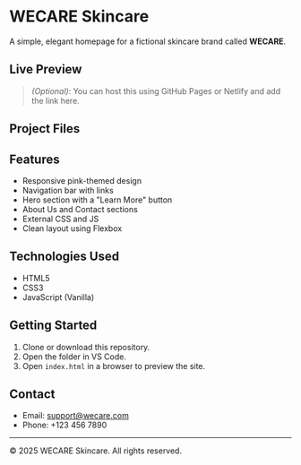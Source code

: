 # WECARE Skincare

A simple, elegant homepage for a fictional skincare brand called **WECARE**.

## Live Preview
> *(Optional)*: You can host this using GitHub Pages or Netlify and add the link here.

## Project Files


## Features

- Responsive pink-themed design
- Navigation bar with links
- Hero section with a "Learn More" button
- About Us and Contact sections
- External CSS and JS
- Clean layout using Flexbox

## Technologies Used

- HTML5
- CSS3
- JavaScript (Vanilla)

## Getting Started

1. Clone or download this repository.
2. Open the folder in VS Code.
3. Open `index.html` in a browser to preview the site.

## Contact

- Email: support@wecare.com
- Phone: +123 456 7890

---

&copy; 2025 WECARE Skincare. All rights reserved.
